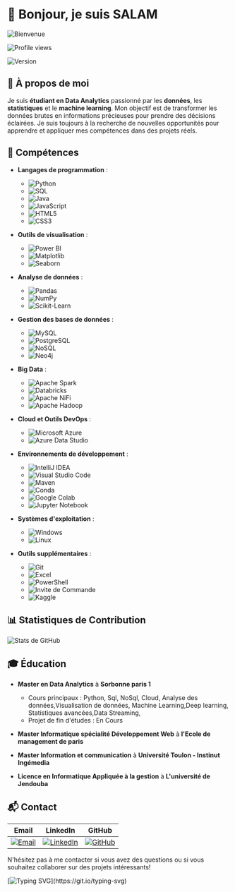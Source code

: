 # 👋 Bonjour, je suis **SALAM** 

<img src="https://media0.giphy.com/media/v1.Y2lkPTc5MGI3NjExbm9vOXNvN3p0bmp1OW9zdWNqdTlrMDkyc2p1cnZsYW1lazlqbzdwOSZlcD12MV9pbnRlcm5hbF9naWZfYnlfaWQmY3Q9Zw/M9kgjEsLG6LMbYC9dl/200.webp" alt="Bienvenue">

![Profile views](https://komarev.com/ghpvc/?username=mslouma88)

![Version](https://img.shields.io/badge/version-1.0-blue.svg)

## 🌟 À propos de moi

Je suis **étudiant en Data Analytics** passionné par les **données**, les **statistiques** et le **machine learning**. Mon objectif est de transformer les données brutes en informations précieuses pour prendre des décisions éclairées. Je suis toujours à la recherche de nouvelles opportunités pour apprendre et appliquer mes compétences dans des projets réels.

## 🔧 Compétences

- **Langages de programmation** : 
  - ![Python](https://img.shields.io/badge/Python-3776AB?style=for-the-badge&logo=python&logoColor=white) 
  - ![SQL](https://img.shields.io/badge/SQL-4479A1?style=for-the-badge&logo=postgresql&logoColor=white)
  - ![Java](https://img.shields.io/badge/Java-007396?style=for-the-badge&logo=java&logoColor=white)
  - ![JavaScript](https://img.shields.io/badge/JavaScript-F7DF1E?style=for-the-badge&logo=javascript&logoColor=black)
  - ![HTML5](https://img.shields.io/badge/HTML5-E34F26?style=for-the-badge&logo=html5&logoColor=white)
  - ![CSS3](https://img.shields.io/badge/CSS3-1572B6?style=for-the-badge&logo=css3&logoColor=white)
- **Outils de visualisation** : 

  - ![Power BI](https://img.shields.io/badge/Power%20BI-F2C811?style=for-the-badge&logo=power-bi&logoColor=white) 
  - ![Matplotlib](https://img.shields.io/badge/Matplotlib-3776AB?style=for-the-badge&logo=python&logoColor=white) 
  - ![Seaborn](https://img.shields.io/badge/Seaborn-3776AB?style=for-the-badge&logo=python&logoColor=white)
- **Analyse de données** : 
  - ![Pandas](https://img.shields.io/badge/Pandas-150458?style=for-the-badge&logo=pandas&logoColor=white) 
  - ![NumPy](https://img.shields.io/badge/NumPy-013243?style=for-the-badge&logo=numpy&logoColor=white) 
  - ![Scikit-Learn](https://img.shields.io/badge/Scikit--Learn-F7931E?style=for-the-badge&logo=scikit-learn&logoColor=white)
- **Gestion des bases de données** : 
  - ![MySQL](https://img.shields.io/badge/MySQL-4479A1?style=for-the-badge&logo=mysql&logoColor=white) 
  - ![PostgreSQL](https://img.shields.io/badge/PostgreSQL-336791?style=for-the-badge&logo=postgresql&logoColor=white)
  - ![NoSQL](https://img.shields.io/badge/NoSQL-E91E63?style=for-the-badge&logo=nosql&logoColor=white)
  - ![Neo4j](https://img.shields.io/badge/Neo4j-008CC1?style=for-the-badge&logo=neo4j&logoColor=white)
- **Big Data** : 
  - ![Apache Spark](https://img.shields.io/badge/Apache%20Spark-E25A1C?style=for-the-badge&logo=apache-spark&logoColor=white)
  - ![Databricks](https://img.shields.io/badge/Databricks-FF3621?style=for-the-badge&logo=databricks&logoColor=white)
  - ![Apache NiFi](https://img.shields.io/badge/Apache%20NiFi-003A70?style=for-the-badge&logo=apache-nifi&logoColor=white)
  - ![Apache Hadoop](https://img.shields.io/badge/Apache%20Hadoop-66CCFF?style=for-the-badge&logo=apache-hadoop&logoColor=black)
- **Cloud et Outils DevOps** :
  - ![Microsoft Azure](https://img.shields.io/badge/Microsoft%20Azure-0078D4?style=for-the-badge&logo=microsoft-azure&logoColor=white)
  - ![Azure Data Studio](https://img.shields.io/badge/Azure%20Data%20Studio-0078D4?style=for-the-badge&logo=microsoft-azure&logoColor=white)
- **Environnements de développement** :
  - ![IntelliJ IDEA](https://img.shields.io/badge/IntelliJ%20IDEA-000000?style=for-the-badge&logo=intellij-idea&logoColor=white)
  - ![Visual Studio Code](https://img.shields.io/badge/Visual%20Studio%20Code-007ACC?style=for-the-badge&logo=visual-studio-code&logoColor=white)
  - ![Maven](https://img.shields.io/badge/Maven-C71A36?style=for-the-badge&logo=apache-maven&logoColor=white)
  - ![Conda](https://img.shields.io/badge/Conda-44A833?style=for-the-badge&logo=anaconda&logoColor=white)
  - ![Google Colab](https://img.shields.io/badge/Google%20Colab-F9AB00?style=for-the-badge&logo=google-colab&logoColor=white)
  - ![Jupyter Notebook](https://img.shields.io/badge/Jupyter%20Notebook-F37626?style=for-the-badge&logo=jupyter&logoColor=white)
- **Systèmes d'exploitation** :
  - ![Windows](https://img.shields.io/badge/Windows-0078D6?style=for-the-badge&logo=windows&logoColor=white)
  - ![Linux](https://img.shields.io/badge/Linux-FCC624?style=for-the-badge&logo=linux&logoColor=black)
- **Outils supplémentaires** : 
  - ![Git](https://img.shields.io/badge/Git-F05032?style=for-the-badge&logo=git&logoColor=white) 
  - ![Excel](https://img.shields.io/badge/Excel-217346?style=for-the-badge&logo=microsoft-excel&logoColor=white) 
  - ![PowerShell](https://img.shields.io/badge/PowerShell-5391FE?style=for-the-badge&logo=powershell&logoColor=white) 
  - ![Invite de Commande](https://img.shields.io/badge/Invite%20de%20Commande-1A1A1A?style=for-the-badge&logo=windows-terminal&logoColor=white) 
  - ![Kaggle](https://img.shields.io/badge/Kaggle-20BEFF?style=for-the-badge&logo=kaggle&logoColor=white)
 
## 📊 Statistiques de Contribution

![Stats de GitHub](https://github-readme-stats.vercel.app/api?username=mslouma88&show_icons=true&theme=radical)


## 🎓 Éducation

- **Master en Data Analytics** à **Sorbonne paris 1**
  - Cours principaux : Python, Sql, NoSql, Cloud, Analyse des données,Visualisation de données, Machine Learning,Deep learning, Statistiques avancées,Data Streaming,
  - Projet de fin d'études : En Cours

- **Master Informatique spécialité Développement Web** à **l'Ecole de management de paris**

- **Master Information et communication** à **Université Toulon - Instinut Ingémedia**

- **Licence en Informatique Appliquée à la gestion** à **L'université de Jendouba**

## 📬 Contact


| **Email** | **LinkedIn** | **GitHub** |
| --------- | --------- | --------- |
| [![Email](https://img.shields.io/badge/Email-D14836?style=for-the-badge&logo=gmail&logoColor=white)](mailto:salam.mejri@gmail.com)  | [![LinkedIn](https://img.shields.io/badge/LinkedIn-0077B5?style=for-the-badge&logo=linkedin&logoColor=white)](https://www.linkedin.com/in/salam-mejri/)   | [![GitHub](https://img.shields.io/badge/GitHub-100000?style=for-the-badge&logo=github&logoColor=white)](https://github.com/mslouma88)   |


N'hésitez pas à me contacter si vous avez des questions ou si vous souhaitez collaborer sur des projets intéressants!

[![Typing SVG](https://readme-typing-svg.demolab.com?font=Fira+Code&size=18&pause=1000&random=false&width=435&lines=Merci+d'avoir+visit%C3%A9+mon+profil+Github+!)](https://git.io/typing-svg)
